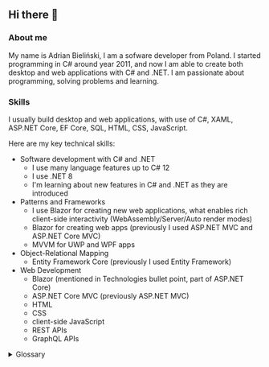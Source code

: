 ## Hi there 👋

### About me

My name is Adrian Bieliński, I am a sofware developer from Poland. I started programming in C# around year 2011, and now I am able to create both desktop and web applications with C# and .NET. I am passionate about programming, solving problems and learning.

### Skills

I usually build desktop and web applications, with use of C#, XAML, ASP.NET Core, EF Core, SQL, HTML, CSS, JavaScript.

Here are my key technical skills:

- Software development with C# and .NET
  - I use many language features up to C# 12
  - I use .NET 8
  - I'm learning about new features in C# and .NET as they are introduced
- Patterns and Frameworks
  - I use Blazor for creating new web applications, what enables rich client-side interactivity (WebAssembly/Server/Auto render modes)
  - Blazor for creating web apps (previously I used ASP.NET MVC and ASP.NET Core MVC)
  - MVVM for UWP and WPF apps
- Object-Relational Mapping
  - Entity Framework Core (previously I used Entity Framework)
- Web Development
  - Blazor (mentioned in Technologies bullet point, part of ASP.NET Core) 
  - ASP.NET Core MVC (previously ASP.NET MVC)
  - HTML
  - CSS
  - client-side JavaScript
  - REST APIs
  - GraphQL APIs

<details>

<summary>Glossary</summary>

- EF stands for Entity Framework
- SQL stands for Structured Query Language
- HTML stands for HyperText Markup Language
- CSS stands for Cascading Style Sheets
- WPF stands for Windows Presentation Foundation 
- MVC stands for Model-View-Controller pattern
- MVVM stands for Model-View-ViewModel pattern
- REST stands for REpresentational State Transfer
- API stands for Application Programming Interface
</details>
